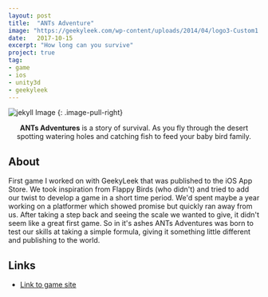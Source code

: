 ```yaml
---
layout: post
title:  "ANTs Adventure"
image: "https://geekyleek.com/wp-content/uploads/2014/04/logo3-Custom1.png"
date:   2017-10-15
excerpt: "How long can you survive"
project: true
tag:
- game
- ios
- unity3d
- geekyleek
---
```


![jekyll Image](http://dab1nmslvvntp.cloudfront.net/wp-content/uploads/2015/02/1424055625jekyll.png)
{: .image-pull-right}

<center><b>ANTs Adventures</b> is a story of survival.  As you fly through the desert spotting watering holes and catching fish to feed your baby bird family.</center>

## About
First game I worked on with GeekyLeek that was published to the iOS App Store. We took inspiration from Flappy Birds (who didn't) and tried to add our twist to develop a game in a short time period. We'd spent maybe a year working on a platformer which showed promise but quickly ran away from us. After taking a step back and seeing the scale we wanted to give, it didn't seem like a great first game. So in it's ashes ANTs Adventures was born to test our skills at taking a simple formula, giving it something little different and publishing to the world.

## Links
* [Link to game site](https://geekyleek.com/chroma-connect/)
